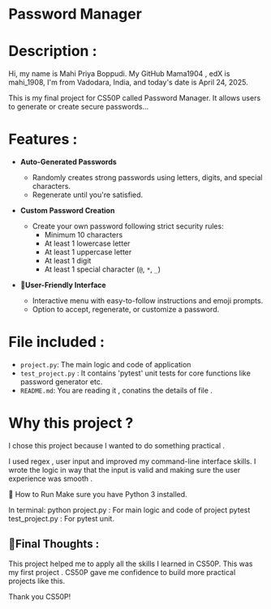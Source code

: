 # Password Manager

# Description :
 Hi, my name is Mahi Priya Boppudi. My GitHub Mama1904 , edX is mahi_1908, I'm from Vadodara, India, and today's date is April 24, 2025.

 This is my final project for CS50P called Password Manager. It allows users to generate or create secure passwords...

# Features :

- **Auto-Generated Passwords**
  - Randomly creates strong passwords using letters, digits, and special characters.
  - Regenerate until you're satisfied.

- **Custom Password Creation**
  - Create your own password following strict security rules:
    - Minimum 10 characters
    - At least 1 lowercase letter
    - At least 1 uppercase letter
    - At least 1 digit
    - At least 1 special character (`@`, `*`, `_`)

- **📱User-Friendly Interface**
  - Interactive menu with easy-to-follow instructions and emoji prompts.
  - Option to accept, regenerate, or customize a password.

# File included :
- `project.py`: The main logic and code of application
- `test_project.py` : It contains 'pytest' unit tests for core functions like password generator etc.
- `README.md`: You are reading it , conatins the details of file .

# Why this project ?
I chose this project because I wanted to do something practical .

I used regex , user input and improved my command-line interface skills.
I wrote the logic in way that the input is valid and making sure the user experience was smooth .

🚀 How to Run
Make sure you have Python 3 installed.

In terminal:
python project.py : For main logic and code of project
pytest test_project.py : For pytest unit.

## 🎇Final Thoughts :
This project helped me to apply all the skills I learned in CS50P.
This was my first project . CS50P gave me confidence to build more practical projects like this.

Thank you CS50P!
